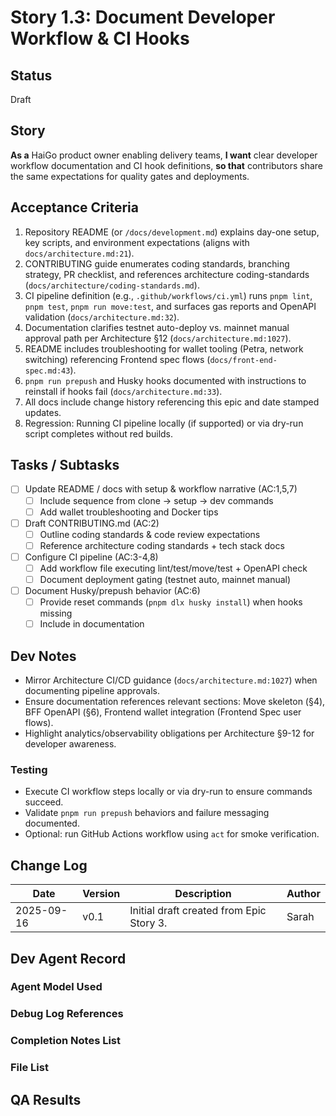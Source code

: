 # Story 1.3: Document Developer Workflow & CI Hooks

## Status
Draft

## Story
**As a** HaiGo product owner enabling delivery teams,
**I want** clear developer workflow documentation and CI hook definitions,
**so that** contributors share the same expectations for quality gates and deployments.

## Acceptance Criteria
1. Repository README (or `/docs/development.md`) explains day-one setup, key scripts, and environment expectations (aligns with `docs/architecture.md:21`).
2. CONTRIBUTING guide enumerates coding standards, branching strategy, PR checklist, and references architecture coding-standards (`docs/architecture/coding-standards.md`).
3. CI pipeline definition (e.g., `.github/workflows/ci.yml`) runs `pnpm lint`, `pnpm test`, `pnpm run move:test`, and surfaces gas reports and OpenAPI validation (`docs/architecture.md:32`).
4. Documentation clarifies testnet auto-deploy vs. mainnet manual approval path per Architecture §12 (`docs/architecture.md:1027`).
5. README includes troubleshooting for wallet tooling (Petra, network switching) referencing Frontend spec flows (`docs/front-end-spec.md:43`).
6. `pnpm run prepush` and Husky hooks documented with instructions to reinstall if hooks fail (`docs/architecture.md:33`).
7. All docs include change history referencing this epic and date stamped updates.
8. Regression: Running CI pipeline locally (if supported) or via dry-run script completes without red builds.

## Tasks / Subtasks
- [ ] Update README / docs with setup & workflow narrative (AC:1,5,7)
  - [ ] Include sequence from clone → setup → dev commands
  - [ ] Add wallet troubleshooting and Docker tips
- [ ] Draft CONTRIBUTING.md (AC:2)
  - [ ] Outline coding standards & code review expectations
  - [ ] Reference architecture coding standards + tech stack docs
- [ ] Configure CI pipeline (AC:3-4,8)
  - [ ] Add workflow file executing lint/test/move/test + OpenAPI check
  - [ ] Document deployment gating (testnet auto, mainnet manual)
- [ ] Document Husky/prepush behavior (AC:6)
  - [ ] Provide reset commands (`pnpm dlx husky install`) when hooks missing
  - [ ] Include in documentation

## Dev Notes
- Mirror Architecture CI/CD guidance (`docs/architecture.md:1027`) when documenting pipeline approvals.
- Ensure documentation references relevant sections: Move skeleton (§4), BFF OpenAPI (§6), Frontend wallet integration (Frontend Spec user flows).
- Highlight analytics/observability obligations per Architecture §9-12 for developer awareness.

### Testing
- Execute CI workflow steps locally or via dry-run to ensure commands succeed.
- Validate `pnpm run prepush` behaviors and failure messaging documented.
- Optional: run GitHub Actions workflow using `act` for smoke verification.

## Change Log
| Date       | Version | Description                              | Author |
|------------|---------|------------------------------------------|--------|
| 2025-09-16 | v0.1    | Initial draft created from Epic Story 3. | Sarah  |

## Dev Agent Record
### Agent Model Used

### Debug Log References

### Completion Notes List

### File List

## QA Results

